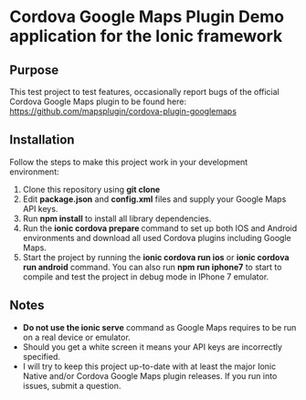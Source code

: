 # Cordova Google Maps Plugin Demo application for the Ionic framework

## Purpose
This test project to test features, occasionally report bugs of the official Cordova Google Maps plugin to be found here:
https://github.com/mapsplugin/cordova-plugin-googlemaps

## Installation
Follow the steps to make this project work in your development environment:
1. Clone this repository using **git clone**
2. Edit **package.json** and **config.xml** files and supply your Google Maps API keys.
3. Run **npm install** to install all library dependencies.
4. Run the **ionic cordova prepare <platform>** command to set up both IOS and Android environments and download all used Cordova plugins including Google Maps.
5. Start the project by running the **ionic cordova run ios** or **ionic cordova run android** command. You can also run **npm run iphone7** to start to compile and test the project in debug mode in IPhone 7 emulator.
## Notes
- **Do not use the ionic serve** command as Google Maps requires to be run on a real device or emulator.
-  Should you get a white screen it means your API keys are incorrectly specified.
- I will try to keep this project up-to-date with at least the major Ionic Native and/or Cordova Google Maps plugin releases. If you run into issues, submit a question.
